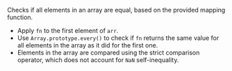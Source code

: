 Checks if all elements in an array are equal, based on the provided mapping function.

- Apply `fn` to the first element of `arr`.
- Use `Array.prototype.every()` to check if `fn` returns the same value for all elements in the array as it did for the first one.
- Elements in the array are compared using the strict comparison operator, which does not account for `NaN` self-inequality.